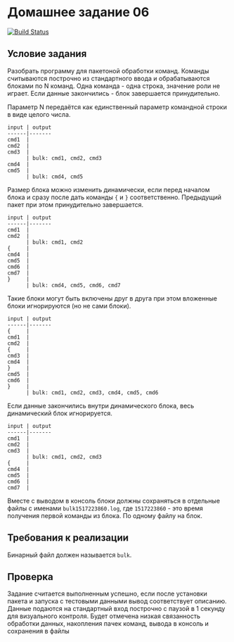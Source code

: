 # Домашнее задание 06

[![Build Status](https://travis-ci.org/azbyx/bulk.svg?branch=master)](https://travis-ci.org/azbyx/bulk)

## Условие задания

Разобрать программу для пакетоной обработки команд. Команды считываются
построчно из стандартного ввода и обрабатываются блоками по N команд.
Одна команда - одна строка, значение роли не играет. Если данные закончились -
блок завершается принудительно.

Параметр N передаётся как единственный параметр командной строки в виде целого
числа.

```
input | output
------|-------
cmd1  |
cmd2  |
cmd3  |
      | bulk: cmd1, cmd2, cmd3
cmd4  |
cmd5  |
      | bulk: cmd4, cmd5
```

Размер блока можно изменить динамически, если перед началом блока и сразу после дать
команды `{` и `}` соответственно. Предыдущий пакет при этом принудительно завершается.

```
input | output
------|-------
cmd1  |
cmd2  |
      | bulk: cmd1, cmd2
{     |
cmd4  |
cmd5  |
cmd6  |
cmd7  |
}     |
      | bulk: cmd4, cmd5, cmd6, cmd7
```

Такие блоки могут быть включены друг в друга при этом вложенные блоки
игнорируются (но не сами блоки).

```
input | output
------|-------
{     |
cmd1  |
cmd2  |
{     |
cmd3  |
cmd4  |
}     |
cmd5  |
cmd6  |
}     |
      | bulk: cmd1, cmd2, cmd3, cmd4, cmd5, cmd6
```

Если данные закончились внутри динамического блока, весь динамический блок
игнорируется.

```
input | output
------|-------
cmd1  |
cmd2  |
cmd3  |
      | bulk: cmd1, cmd2, cmd3
{     |
cmd4  |
cmd5  |
cmd6  |
cmd7  |
```

Вместе с выводом в консоль блоки должны сохраняться в отдельные файлы с именами
`bulk1517223860.log`, где `1517223860` - это время получения первой команды из
блока. По одному файлу на блок.

## Требования к реализации

Бинарный файл должен называется `bulk`.

## Проверка

Задание считается выполненным успешно, если после установки пакета и запуска с тестовыми
данными вывод соответствует описанию. Данные подаются на стандартный вход построчно с
паузой в 1 секунду для визуального контроля.
Будет отмечена низкая связанность обработки данных, накопления пачек команд, вывода в
консоль и сохранения в файлы
